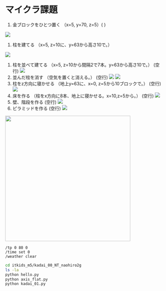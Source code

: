 # マイクラ課題

1. 金ブロックをひとつ置く
（x=5, y=70, z=5）(  )

![](images/kadai1.png)
1. 柱を建てる
（x=5, z=10に、y=63から高さ10で。）

![](images/kadai2.png)
1. 柱を並べて建てる
（x=5, z=10から間隔2で7本。y=63から高さ10で。）
(空行)
![](images/kadai3.png)
1. 並んだ柱を消す
（空気を置くと消える。）
(空行)
![](images/kadai4-1.png)
![](images/kadai4-2.png)
1. 柱をz方向に寝かせる
（地上y=63に、x=0, z=5から10ブロックで。）
(空行)
![](images/kadai5.png)
1. 床を作る
（柱をx方向に8本、地上に寝かせる。x=10,z=5から。）
(空行)
![](images/kadai6.png)
1. 壁、階段を作る
(空行)
![](images/kadai7.png)
1. ピラミッドを作る
(空行)
![](images/kadai8.png)

[<img src="./images/kadai.png" width="400">](./images/kadai.png)

```minecraft
/tp 0 80 0
/time set 0
/weather clear
```

```bash
cd itkids_m5/kadai_00_NT_naohiro2g
ls -la
python hello.py
python axis_flat.py
python kadai_01.py
```
